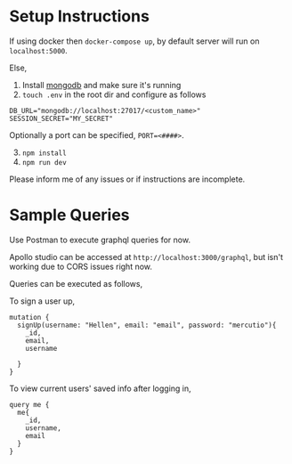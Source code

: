 # Setup Instructions

If using docker then `docker-compose up`, by default server will run on `localhost:5000`.

Else,

1. Install [mongodb](https://docs.mongodb.com/manual/installation/) and make sure it's running
2. `touch .env` in the root dir and configure as follows

```
DB_URL="mongodb://localhost:27017/<custom_name>"
SESSION_SECRET="MY_SECRET"
```

Optionally a port can be specified, `PORT=<####>`.

3. `npm install`
4. `npm run dev`

Please inform me of any issues or if instructions are incomplete.

# Sample Queries

Use Postman to execute graphql queries for now.

Apollo studio can be accessed at `http://localhost:3000/graphql`, but isn't working due to CORS issues right now.

Queries can be executed as follows,

To sign a user up,

```
mutation {
  signUp(username: "Hellen", email: "email", password: "mercutio"){
    _id,
    email,
    username

  }
}
```

To view current users' saved info after logging in,

```
query me {
  me{
    _id,
    username,
    email
  }
}
```
